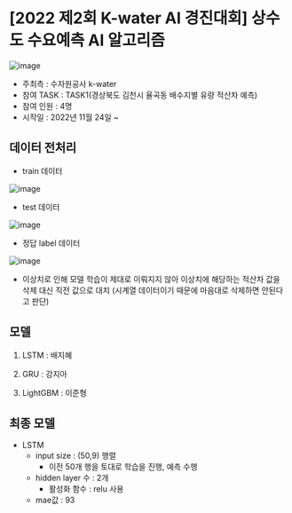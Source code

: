 # [2022 제2회 K-water AI 경진대회] 상수도 수요예측 AI 알고리즘
![image](https://user-images.githubusercontent.com/90167432/205447766-187fc487-6a78-41dd-9f74-fb03ad615792.png)

- 주최측 : 수자원공사 k-water
- 참여 TASK : TASK1(경상북도 김천시 율곡동 배수지별 유량 적산차 예측)
- 참여 인원 : 4명
- 시작일 : 2022년 11월 24일 ~

## 데이터 전처리
- train 데이터

![image](https://user-images.githubusercontent.com/90167432/206382966-9cae60b4-b254-49b8-a783-4567480e1678.png)

- test 데이터

![image](https://user-images.githubusercontent.com/90167432/206383013-0a04af21-094c-4fab-9429-9705b6c9e868.png)

- 정답 label 데이터

![image](https://user-images.githubusercontent.com/90167432/206383102-8d1bfc3c-dae7-4060-ac04-52a0ace2cbd3.png)
  - 이상치로 인해 모델 학습이 제대로 이뤄지지 않아 이상치에 해당하는 적산차 값을 삭제 대신 직전 값으로 대치 (시계열 데이터이기 때문에 마음대로 삭제하면 안된다고 판단)

## 모델
1. LSTM : 배지혜

2. GRU : 강지아

3. LightGBM : 이준형 


## 최종 모델
- LSTM
  - input size : (50,9) 행렬
    - 이전 50개 행을 토대로 학습을 진행, 예측 수행
  - hidden layer 수 : 2개
    - 활성화 함수 : relu 사용
  - mae값 : 93
